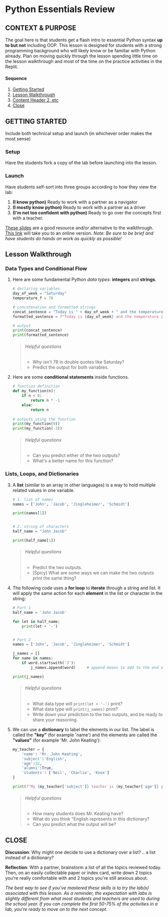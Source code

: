 # Python Essentials Review

## CONTEXT & PURPOSE

The goal here is that students get a flash intro to essential Python syntax **up to but not** including OOP. This lesson is designed for students with a strong programming background who will likely know or be familiar with Python already. Plan on moving quickly through the lesson spending little time on the lesson walkthrough and most of the time on the practice activities in the Replit.

#### Sequence

1. [Getting Started](#getting-started)
3. [Lesson Walkthrough](#lesson-walkthrough)
4. [Content Header 2, etc](#etc)
5. [Close](#close)

## <a href="getting-started"></a>GETTING STARTED

Include both technical setup and launch (in whichever order makes the most sense)

### Setup

Have the students fork a copy of the lab before launching into the lesson.

### Launch

Have students self-sort into three groups according to how they view the lab:
1. **(I know python)** Ready to work with a partner as a navigator 
2. **(I mostly know python)** Ready to work with a partner as a driver 
3. **(I'm not too confident with python)** Ready to go over the concepts first with a teacher.

[These slides](./Python%20Lightning%20Intro.pdf) are a good resource and/or alternative to the walkthrough. [This link](https://drive.google.com/file/d/1gsuGKeb-Q8wp7tZafoEzIgQybpQj_UjO/view) will take you to an online version. _Note: Be sure to be brief and have students do hands on work as quickly as possible!_


## <a href="lesson-walkthrough"></a>Lesson Walkthrough

### Data Types and Conditional Flow

1. Here are some fundamental Python _data types_: **integers** and **strings**.

    ```py
    # declaring variables
    day_of_week = "Saturday"
    temperature_f = 78

    # concatenation and formatted strings
    concat_sentence = "Today is " + day_of_week + " and the temperature is " + str(temperature_f)
    formatted_sentence = f"Today is {day_of_week} and the temperature is {temperature_f}"

    # output
    print(concat_sentence)
    print(formatted_sentence)
    ```
    > ###### Helpful questions
    > - Why isn't 78 in double quotes like Saturday?
    > - Predict the output for both variables.
    

2. Here are some **conditional statements** inside functions.

    ```py
    # function definition
    def my_function(n):
        if n < 0:
            return n * -1
        else:
            return n
        
    # outputs using the function
    print(my_function(9))
    print(my_function(-3))
    ```
    > ###### Helpful questions
    > - Can you predict either of the two outputs?
    > - What's a better name for this function?
    

### Lists, Loops, and Dictionaries

3. A **list** (similar to an array in other languages) is a way to hold multiple related values in one variable.
    ```py
    # 1. list of names
    names = ['John', 'Jacob', 'Jingleheimer', 'Schmidt']

    print(names[1])


    # 2. string of characters
    half_name = "John Jacob"

    print(half_name[1])
    ```
    > ###### Helpful questions
    > - Predict the two outputs.
    > - [Spicy] What are some ways we can make the two outputs print the same thing?
    


4. The following code uses a **for loop** to **iterate** through a string and list. It will apply the same action for each **element** in the list or character in the string:
    ```py
    # Part 1
    half_name = 'John Jacob'

    for let in half_name:
        print(let + '-')


    # Part 2
    names = ['John', 'Jacob', 'Jingleheimer', 'Schmidt']

    j_names = []
    for name in names:
        if word.startswith('J'):
            j_names.append(word)     # append means to add to the end of list
    
    print(j_names)
    ```
    > ###### Helpful questions
    > - What data type will `print(let + '-')` print?
    > - What data type will `print(j_names)` print?
    > - Write down your prediction to the two outputs, and be ready to share your reasoning.

5. We can use a **dictionary** to label the elements in our list. The label is called the **"key"** (for example 'name') and the elements are called the **"values"** (for example 'Mr. John Keating'):
    ```py
    my_teacher = {
        'name': 'Mr. John Keating',
        'subject':'English',
        'age':32,
        'alumni':True,
        'students': ['Neil', 'Charlie', 'Knox']
    }

    print(f"My {my_teacher['subject']} teacher is {my_teacher['age']} years old.")
    ```
    > ###### Helpful questions
    > - How many students does Mr. Keating have?
    > - What do you think "English represents in this dictionary?
    > - Can you predict what the output will be? 


## <a href="close"></a>CLOSE

**Discussion**: Why might one decide to use a dictionary over a list? .. a list instead of a dictionary?

**Reflection**: With a partner, brainstorm a list of all the topics reviewed today. Then, on an easily collectable paper or index card, write down 2 topics you're really comfortable with and 2 topics you're still anxious about.


_The best way to see if you've mastered these skills is to try the lab(s) associated with this lesson. As a reminder, the expectation with labs is slightly different from what most students and teachers are used to during the school year. If you can complete the first 50-75% of the activities in a lab, you're ready to move on to the next concept._
